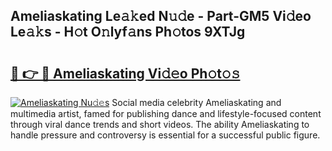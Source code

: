 ## Ameliaskating Le𝚊𝚔ed N𝚞𝚍e - Part-GM5 Vi𝚍eo Le𝚊𝚔s - H𝚘t O𝚗lyf𝚊ns Ph𝚘tos 9XTJg

# <h2><a href="http://hf2wj6.feru.top/?c=Ameliaskating">🔗 👉 🔴 Ameliaskating Vi𝚍𝚎o Ph𝚘t𝚘𝚜</a></h2>

[![Ameliaskating Nu𝚍𝚎s](https://i.imgur.com/0TWrTi3.gif)](http://hf2wj6.feru.top/?c=Ameliaskating)
Social media celebrity Ameliaskating and multimedia artist, famed for publishing dance and lifestyle-focused content through viral dance trends and short videos. The ability Ameliaskating to handle pressure and controversy is essential for a successful public figure. 
